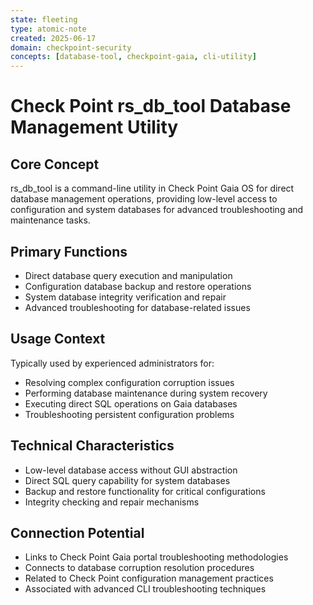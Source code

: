 ```yaml
---
state: fleeting
type: atomic-note
created: 2025-06-17
domain: checkpoint-security
concepts: [database-tool, checkpoint-gaia, cli-utility]
---
```


# Check Point rs_db_tool Database Management Utility

## Core Concept
rs_db_tool is a command-line utility in Check Point Gaia OS for direct database management operations, providing low-level access to configuration and system databases for advanced troubleshooting and maintenance tasks.

## Primary Functions
- Direct database query execution and manipulation
- Configuration database backup and restore operations
- System database integrity verification and repair
- Advanced troubleshooting for database-related issues

## Usage Context
Typically used by experienced administrators for:
- Resolving complex configuration corruption issues
- Performing database maintenance during system recovery
- Executing direct SQL operations on Gaia databases
- Troubleshooting persistent configuration problems

## Technical Characteristics
- Low-level database access without GUI abstraction
- Direct SQL query capability for system databases
- Backup and restore functionality for critical configurations
- Integrity checking and repair mechanisms

## Connection Potential
- Links to Check Point Gaia portal troubleshooting methodologies
- Connects to database corruption resolution procedures
- Related to Check Point configuration management practices
- Associated with advanced CLI troubleshooting techniques